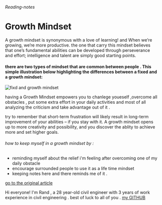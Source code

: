  *Reading-notes*
# Growth Mindset
A growth mindset is synonymous with a love of learning! and When we’re growing, we’re more productive.
the one that carry this mindset believes that one’s fundamental abilities can be developed through perseverance and effort; intelligence and talent are simply good starting points.

#### there are two types of mindset that are common between people . This simple illustration below highlighting the differences between a fixed and a growth mindset:
![fixd and growth mindset](https://i2.wp.com/atlassianblog.wpengine.com/wp-content/uploads/NewGrowthMindset2.png?resize=768%2C960&ssl=1)

having a Growth Mindset empowers  you to chanlege youeself ,overcome all obstacles , put some extra effort in your daily activities and most of all analyzing the  criticism and take advantage out of it .

 try to remember that short-term frustration will likely result in long-term improvement of your abilities – if you stay with it. A growth mindset opens up to more creativity and possibility, and you discover the ablity to achieve more and set higher goals.
 
 ###### how to keep myself in a growth mindset by : 
 - reminding myself about the relief i'm feeling after overcoming one of my daily obstacle 
 - encourage surrounded people to use it as a life time mindset 
 - keeping notes here and there reminds me of it .

 [go to the original article ](https://www.atlassian.com/blog/inside-atlassian/growth-mindset)



Hi everyone! I'm Rand , a 28 year-old civil engineer  with 3 years of work experience in civil engineering . best of luck to all of you .
[my GITHUB](https://github.com/Rand92)
